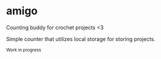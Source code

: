 # amigo

Counting buddy for crochet projects <3

Simple counter that utilizes local storage for storing projects.

<sub>Work in progress</sub>